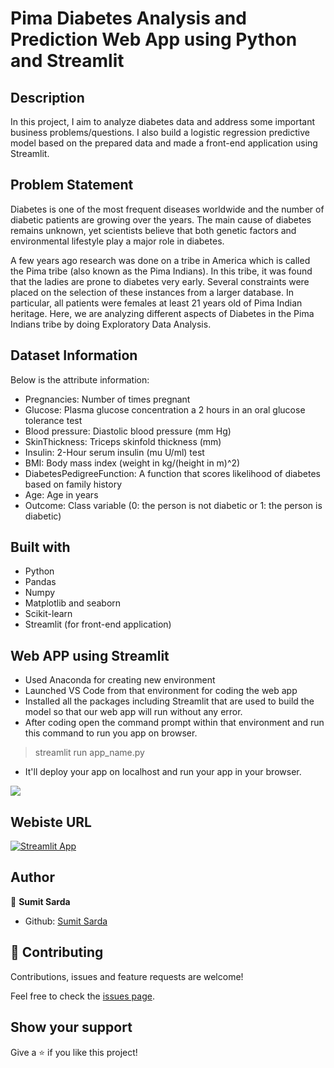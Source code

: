 # Pima Diabetes Analysis and Prediction Web App using Python and Streamlit

## Description

In this project, I aim to analyze diabetes data and address some important business problems/questions. 
I also build a logistic regression predictive model based on the prepared data and made a front-end application using Streamlit.

## Problem Statement

Diabetes is one of the most frequent diseases worldwide and the number of diabetic patients are growing over the years. The main cause of diabetes remains unknown, yet scientists believe that both genetic factors and environmental lifestyle play a major role in diabetes.

A few years ago research was done on a tribe in America which is called the Pima tribe (also known as the Pima Indians). In this tribe, it was found that the ladies are prone to diabetes very early. Several constraints were placed on the selection of these instances from a larger database. In particular, all patients were females at least 21 years old of Pima Indian heritage. Here, we are analyzing different aspects of Diabetes in the Pima Indians tribe by doing Exploratory Data Analysis.

## Dataset Information

Below is the attribute information:

- Pregnancies: Number of times pregnant
- Glucose: Plasma glucose concentration a 2 hours in an oral glucose tolerance test
- Blood pressure: Diastolic blood pressure (mm Hg)
- SkinThickness: Triceps skinfold thickness (mm)
- Insulin: 2-Hour serum insulin (mu U/ml) test
- BMI: Body mass index (weight in kg/(height in m)^2)
- DiabetesPedigreeFunction: A function that scores likelihood of diabetes based on family history
- Age: Age in years
- Outcome: Class variable (0: the person is not diabetic or 1: the person is diabetic)

## Built with
- Python
- Pandas
- Numpy
- Matplotlib and seaborn
- Scikit-learn
- Streamlit (for front-end application)

## Web APP using Streamlit

- Used Anaconda for creating new environment
- Launched VS Code from that environment for coding the web app
- Installed all the packages including Streamlit that are used to build the model so that our web app will run without any error.
- After coding open the command prompt within that environment and run this command to run you app on browser.
> streamlit run app_name.py
- It'll deploy your app on localhost and run your app in your browser.
<img src="https://external-content.duckduckgo.com/iu/?u=https%3A%2F%2Ftse1.mm.bing.net%2Fth%3Fid%3DOIP.hvToj_YMfz0hDZj8k2OerQHaCb%26pid%3DApi&f=1&ipt=171efbe6f71ce71a397be00bba52a478f2d81d8c7a48ff4b58708bf381404def&ipo=images">

## Webiste URL  
[![Streamlit App](https://static.streamlit.io/badges/streamlit_badge_black_white.svg)](https://sumitsarda17-diabetes-prediction-diabetes-7reeua.streamlit.app)

## Author
👤 **Sumit Sarda**
- Github: [Sumit Sarda](https://github.com/sumitsarda17)

## 🤝 Contributing

Contributions, issues and feature requests are welcome!

Feel free to check the [issues page](issues/).

## Show your support

Give a ⭐️ if you like this project!
